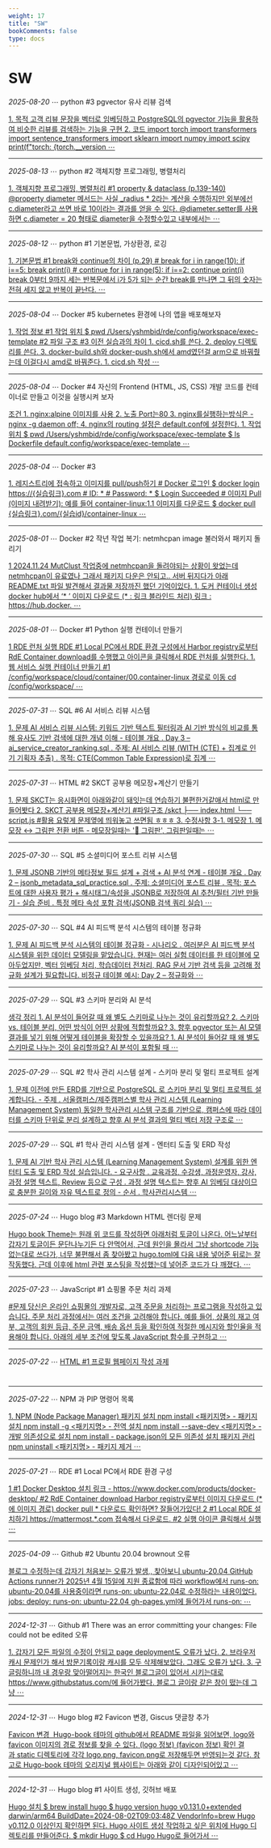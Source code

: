 ```yaml
---
weight: 17
title: "SW"
bookComments: false
type: docs
---
```


# SW

*2025-08-20* ⋯ python #3 pgvector 유사 리뷰 검색

[1. 목적 고객 리뷰 문장을 벡터로 임베딩하고 PostgreSQL의 pgvector 기능을 활용하여 비슷한 리뷰를 검색하는 기능을 구현 2. 코드 import torch import transformers import sentence_transformers import sklearn import numpy import scipy print(f"torch: {torch.__version ⋯](https://yshghid.github.io/docs/study/sw/sw22/)

---

*2025-08-13* ⋯ python #2 객체지향 프로그래밍, 병렬처리

[1. 객체지향 프로그래밍, 병렬처리 #1 property & dataclass (p.139-140) @property diameter 메서드는 사실 _radius * 2라는 계산을 수행하지만 외부에선 c.diameter라고 쓰면 바로 10이라는 결과를 얻을 수 있다. @diameter.setter를 사용하면 c.diameter = 20 형태로 diameter을 수정할수있고  내부에서는 ⋯](https://yshghid.github.io/docs/study/sw/sw21/)

---

*2025-08-12* ⋯ python #1 기본문법, 가상환경, 로깅

[1. 기본문법 #1 break와 continue의 차이 (p.29) # break for i in range(10): if i==5: break print(i) # continue for i in range(5): if i==2: continue print(i) break 0부터 9까지 세는 반복문에서 i가 5가 되는 순간 break를 만나면 그 뒤의 숫자는 전혀 세지 않고 반복이 끝난다. ⋯](https://yshghid.github.io/docs/study/sw/sw19/)

---

*2025-08-04* ⋯ Docker #5 kubernetes 환경에 나의 앱을 배포해보자

[1. 작업 정보 #1 작업 위치 $ pwd /Users/yshmbid/rde/config/workspace/exec-template #2 파일 구조  #3 이전 실습과의 차이  1. cicd.sh를 쓴다. 2. deploy 디렉토리를 쓴다.  3. docker-build.sh와 docker-push.sh에서 amd였던걸 arm으로 바꿔줬는데 이걸다시 amd로 바꿔준다. 1. cicd.sh 작성 ⋯](https://yshghid.github.io/docs/study/sw/sw18/)

---

*2025-08-04* ⋯ Docker #4 자신의 Frontend (HTML, JS, CSS) 개발 코드를 컨테이너로 만들고 이것을 실행시켜 보자

[조건 1. nginx:alpine 이미지를 사용 2. 노출 Port는80 3. nginx를실행하는방식은 -nginx -g daemon off; 4. nginx의 routing 설정은 default.conf에 설정한다. 1. 작업 위치 $ pwd /Users/yshmbid/rde/config/workspace/exec-template $ ls Dockerfile default.config/workspace/exec-template ⋯](https://yshghid.github.io/docs/study/sw/sw17/)

---

*2025-08-04* ⋯ Docker #3 

[1. 레지스트리에 접속하고 이미지를 pull/push하기 # Docker 로그인 $ docker login https://{실습링크}.com # ID: * # Password: * $ Login Succeeded # 이미지 Pull (이미지 내려받기): 예를 들어 container-linux:1.1 이미지를 다운로드 $ docker pull {실습링크}.com/{실습id}/container-linux ⋯](https://yshghid.github.io/docs/study/sw/sw16/)

---

*2025-08-01* ⋯ Docker #2 작년 작업 복기: netmhcpan image 불러와서 패키지 돌리기
 
[1 2024.11.24 MutClust 작업중에 netmhcpan을 돌려야되는 상황이 왓었는데 netmhcpan이 유료였나 그래서 패키지 다운은 안되고.. 서버 뒤지다가 아래 README.txt 파일 발견해서 결과물 저장까진 했던 기억이있다. 1. 도커 컨테이너 생성 docker hub에서 ‘* ’ 이미지 다운로드 (* : 링크 블라인드 처리) 링크 : https://hub.docker. ⋯](https://yshghid.github.io/docs/study/sw/sw15/)

---

*2025-08-01* ⋯ Docker #1 Python 실행 컨테이너 만들기


[1 RDE 런처 실행 RDE #1 Local PC에서 RDE 환경 구성에서 Harbor registry로부터 RdE Container download를 수행했고 아이콘을 클릭해서 RDE 런처를 실행한다. 1. 웹 서비스 실행 컨테이너 만들기 #1 /config/workspace/cloud/container/00.container-linux 경로로 이동 cd /config/workspace/ ⋯](https://yshghid.github.io/docs/study/sw/sw14/)

---

*2025-07-31* ⋯ SQL #6 AI 서비스 리뷰 시스템

[1. 문제 AI 서비스 리뷰 시스템: 키워드 기반 텍스트 필터링과 AI 기반 방식의 비교를 통해 유사도 기반 검색에 대한 개념 이해 - 테이블 개요	. Day 3 – ai_service_creator_ranking.sql	. 주제: AI 서비스 리뷰 (WITH (CTE) + 집계로 인기 기획자 추출)	. 목적: CTE(Common Table Expression)로 집계 ⋯](https://yshghid.github.io/docs/study/sw/sw13/)

---

*2025-07-31* ⋯ HTML #2 SKCT 공부용 메모장+계산기 만들기

[1. 문제 SKCT는 응시화면이 아래와같이 돼잇는데 연습하기 불편한거같애서 html로 만들어봣다 2. SKCT 공부용 메모장+계산기 #파일구조 /skct ├── index.html └── script.js #활용 요렇게 문제옆에 띄워놓고 쓰면됨 ㅎㅎㅎ 3. 수정사항 3-1. 메모장 1. 메모장 ↔ 그림판 전환 버튼 - 메모장일때는 '🎨 그림판', 그림판일때는 ⋯](https://yshghid.github.io/docs/study/sw/sw12/)

---

*2025-07-30* ⋯ SQL #5 소셜미디어 포스트 리뷰 시스템 

[1. 문제 JSONB 기반의 메타정보 필드 설계 + 검색 + AI 분석 연계 - 테이블 개요 . Day 2 – jsonb_metadata_sql_practice.sql	. 주제: 소셜미디어 포스트 리뷰	. 목적: 포스트에 대한 사용자 평가 + 해시태그/속성을 JSONB로 저장하여 AI 추천/필터 기반 만들기 - 실습 준비 . 특정 메타 속성 포함 검색(JSONB 검색 쿼리 실습) ⋯](https://yshghid.github.io/docs/study/sw/sw11/)

---

*2025-07-30* ⋯ SQL #4 AI 피드백 분석 시스템의 테이블 정규화

[1. 문제 AI 피드백 분석 시스템의 테이블 정규화 - 시나리오	. 여러분은 AI 피드백 분석 시스템을 위한 데이터 모델링을 맡았습니다. 현재는 여러 실험 데이터를 한 테이블에 모아두었지만, 벡터 임베딩 처리, 학습데이터 전처리, RAG 문서 기반 검색 등을 고려해 정규화 설계가 필요합니다. 비정규 테이블 예시: Day 2 – 정규화와 ⋯](https://yshghid.github.io/docs/study/sw/sw10/)

---

*2025-07-29* ⋯ SQL #3 스키마 분리와 AI 분석

[생각 정리 1. AI 분석이 들어갈 때 왜 별도 스키마로 나누는 것이 유리할까요? 2. 스키마 vs. 테이블 분리, 어떤 방식이 어떤 상황에 적합할까요? 3. 향후 pgvector 또는 AI 모델 결과를 넣기 위해 어떻게 테이블을 확장할 수 있을까요? 1. AI 분석이 들어갈 때 왜 별도 스키마로 나누는 것이 유리할까요? AI 분석이 포함될 때 ⋯](https://yshghid.github.io/docs/study/sw/sw9/)

---

*2025-07-29* ⋯ SQL #2 학사 관리 시스템 설계 - 스키마 분리 및 멀티 프로젝트 설계

[1. 문제 이전에 만든 ERD를 기반으로 PostgreSQL 로 스키마 분리 및 멀티 프로젝트 설계합니다. - 주제   . 서울캠퍼스/제주캠퍼스별 학사 관리 시스템 (Learning Management System)  동일한 학사관리 시스템 구조를 기반으로, 캠퍼스에 따라 데이터를 스키마 단위로  분리 설계하고 향후 AI 분석 결과의 멀티 벡터 저장 구조로 ⋯](https://yshghid.github.io/docs/study/sw/sw8/)

---


*2025-07-29* ⋯ SQL #1 학사 관리 시스템 설계 - 엔터티 도출 및 ERD 작성

[1. 문제 AI 기반 학사 관리 시스템 (Learning Management System) 설계를 위한 엔터티 도출 및 ERD 작성 실습입니다. - 요구사항 . 교육과정, 수강생, 과정운영자, 강사, 과정 설명 텍스트, Review 등으로 구성 . 과정 설명 텍스트는 향후 AI 임베딩 대상이므로 충분한 길이와 자유 텍스트로 정의 - 순서 . 학사관리시스템  ⋯](https://yshghid.github.io/docs/study/sw/sw7/)

---

*2025-07-24* ⋯ Hugo blog #3 Markdown HTML 렌더링 문제

[Hugo book Theme는 원래 위 코드를 작성하면 아래처럼 토글이 나온다. 어느날부터 갑자기 토글이든 문단나누기든 다 안먹어서, 근데 원인을 몰라서 그냥 shortcode 기능 없는대로 쓰다가, 너무 불편해서 좀 찾아봤고 hugo.toml에 다음 내용 넣어준 뒤로는 잘 작동했다. 근데 이후에 html 관련 포스팅을 작성했는데 넣어준 코드가 다 깨졌다. ⋯](https://yshghid.github.io/docs/study/sw/sw6/)

---

*2025-07-23* ⋯ JavaScript #1 쇼핑몰 주문 처리 과제

[#문제 당신은 온라인 쇼핑몰의 개발자로, 고객 주문을 처리하는 프로그램을 작성하고 있습니다. 주문 처리 과정에서는 여러 조건을 고려해야 합니다. 예를 들어, 상품의 재고 여부, 고객의 회원 등급, 주문 금액, 배송 옵션 등을 확인하여 적절한 메시지와 할인율을 적용해야 합니다. 아래의 세부 조건에 맞도록 JavaScript 함수를 구현하고 ⋯](https://yshghid.github.io/docs/study/sw/sw5/)

---

*2025-07-22* ⋯ [HTML #1 프로필 웹페이지 작성 과제](https://yshghid.github.io/docs/study/sw/sw2/)

#

---

*2025-07-22* ⋯ NPM 과 PIP 명령어 목록

[1. NPM (Node Package Manager) 패키지 설치 npm install <패키지명> - 패키지 설치 npm install -g <패키지명> - 전역 설치 npm install --save-dev <패키지명> - 개발 의존성으로 설치 npm install - package.json의 모든 의존성 설치 패키지 관리 npm uninstall <패키지명> - 패키지 제거 ⋯](https://yshghid.github.io/docs/study/sw/sw1/)

---

*2025-07-21* ⋯ RDE #1 Local PC에서 RDE 환경 구성

[1 #1 Docker Desktop 설치 링크 - https://www.docker.com/products/docker-desktop/ #2 RdE Container download Harbor registry로부터 이미지 다운로드 (* 에 이미지 경로) docker pull * 다운로드 확인하면? 잘들어가있다! 2 #1 Local RDE 설치하기 https://mattermost.*.com 접속해서 다운로드. #2 실행 아이콘 클릭해서 실행 ⋯](https://yshghid.github.io/docs/study/sw/sw3/)

---

*2025-04-09* ⋯ Github #2 Ubuntu 20.04 brownout 오류

[블로그 수정하는데 갑자기 처음보는 오류가 발생,, 찾아보니 ubuntu-20.04 GitHub Actions runner가 2025년 4월 15일에 지원 종료함에 따라 workflow에서 runs-on: ubuntu-20.04를 사용중이라면 runs-on: ubuntu-22.04로 수정하라는 내용이었다. jobs: deploy: runs-on: ubuntu-22.04 gh-pages.yml에 들어가서 runs-on: ⋯](https://yshghid.github.io/docs/study/tech/study1/)

---

*2024-12-31* ⋯ Github #1 There was an error committing your changes: File could not be edited 오류

[1. 갑자기 모든 파일의 수정이 안되고 page deployment도 오류가 났다. 2. 브라우저 캐시 문제인가 해서 방문기록이랑 캐시를 모두 삭제해보았다. 그래도 오류가 났다. 3. 구글링하니까 내 경우랑 맞아떨어지는 한국인 블로그글이 있어서 시키는대로 https://www.githubstatus.com/에 들어가봤다. 블로그 글이랑 같은 창이 떴는데 그냥 ⋯](https://yshghid.github.io/docs/study/tech/cs5/)


---

*2024-12-31* ⋯ Hugo blog #2 Favicon 변경, Giscus 댓글창 추가

[Favicon 변경  Hugo-book 테마의 github에서 README 파일을 읽어보면, logo와 favicon 이미지의 경로 정보를 찾을 수 있다. (logo 정보) (favicon 정보) 확인 결과 static 디렉토리에 각각 logo.png, favicon.png로 저장해두면 반영되는것 같다. 참고로 Hugo-book 테마의 오리지널 웹사이트는 아래와 같이 디자인되어있고 ⋯](https://yshghid.github.io/docs/study/tech/cs2/)

---

*2024-12-31* ⋯ Hugo blog #1 사이트 생성, 깃허브 배포

[Hugo 설치 $ brew install hugo $ hugo version hugo v0.131.0+extended darwin/arm64 BuildDate=2024-08-02T09:03:48Z VendorInfo=brew Hugo v0.112.0 이상인지 확인하면 된다. Hugo 사이트 생성 작업하고 싶은 위치에 Hugo 디렉토리를 만들어준다. $ mkdir Hugo $ cd Hugo Hugo로 들어가서 ⋯](https://yshghid.github.io/docs/study/tech/cs1/)


